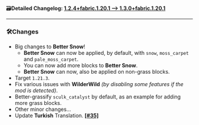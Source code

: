 🗃️**Detailed Changelog: [1.2.4+fabric.1.20.1 --> 1.3.0+fabric.1.20.1](https://github.com/UltimatChamp/BetterGrassify/compare/1.2.4+fabric.1.20.1...1.3.0+fabric.1.20.1)**

<hr>

### 🛠️Changes

- Big changes to **Better Snow**!
    - **Better Snow** can now be applied, by default, with `snow`, `moss_carpet` and `pale_moss_carpet`.
    - You can now add more blocks to **Better Snow**.
    - **Better Snow** can now, also be applied on non-grass blocks.
- Target `1.21.3`.
- Fix various issues with **WilderWild** _(by disabling some features if the mod is detected)_.
- Better-grassify `sculk_catalyst` by default, as an example for adding more grass blocks.
- Other minor changes...
- Update **Turkish** Translation. [**[#35]**](https://github.com/UltimatChamp/BetterGrassify/pull/35)

